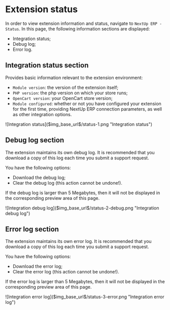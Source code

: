 # Extension status

In order to view extension information and status, navigate to `NextUp ERP - Status`.
In this page, the following information sections are displayed:

- Integration status;
- Debug log;
- Error log.

## Integration status section

Provides basic information relevant to the extension environment:

- `Module version`: the version of the extension itself;
- `PHP version`: the php version on which your store runs;
- `OpenCart version`: your OpenCart store version;
- `Module configured`: whether or not you have configured your extension for the first time, providing NextUp ERP connection parameters, as well as other integration options.

<div class="mp-page-screenshot" markdown="1">
![Integration status]($img_base_url$/status-1.png "Integration status")
</div>

<div class="mp-page-break"></div>

## Debug log section

The extension maintains its own debug log. 
It is recommended that you download a copy of this log each time you submit a support request.

You have the following options:
- Download the debug log;
- Clear the debug log (this action cannot be undone!).

If the debug log is larger than 5 Megabytes, then it will not be displayed in the corresponding preview area of this page.

<div class="mp-page-screenshot" markdown="1">
![Integration debug log]($img_base_url$/status-2-debug.png "Integration debug log")
</div>

<div class="mp-page-break"></div>

## Error log section

The extension maintains its own error log. 
It is recommended that you download a copy of this log each time you submit a support request.

You have the following options:
- Download the error log;
- Clear the error log (this action cannot be undone!).

If the error log is larger than 5 Megabytes, then it will not be displayed in the corresponding preview area of this page.

<div class="mp-page-screenshot" markdown="1">
![Integration error log]($img_base_url$/status-3-error.png "Integration error log")
</div>